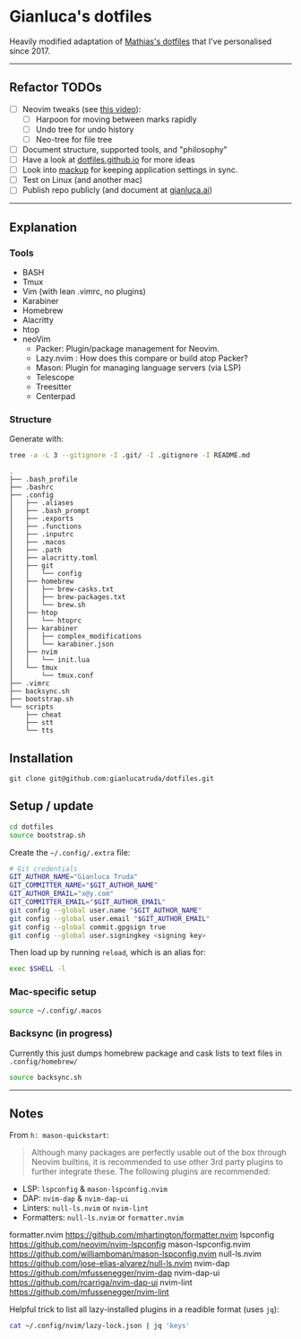 # Gianluca's dotfiles

Heavily modified adaptation of [Mathias's dotfiles](https://github.com/mathiasbynens/dotfiles) that I've personalised since 2017.

---

## Refactor TODOs
- [ ] Neovim tweaks (see [this video](https://youtu.be/w7i4amO_zaE)):
  - [ ] Harpoon for moving between marks rapidly
  - [ ] Undo tree for undo history 
  - [ ] Neo-tree for file tree
- [ ] Document structure, supported tools, and "philosophy"
- [ ] Have a look at [dotfiles.github.io](https://dotfiles.github.io/) for more ideas
- [ ] Look into [mackup](https://github.com/lra/mackup) for keeping application settings in sync.
- [ ] Test on Linux (and another mac)
- [ ] Publish repo publicly (and document at [gianluca.ai](http://gianluca.ai))

---

## Explanation

### Tools 

- BASH
- Tmux 
- Vim (with lean .vimrc, no plugins)
- Karabiner
- Homebrew
- Alacritty
- htop
- neoVim
  - Packer: Plugin/package management for Neovim.
  - Lazy.nvim : How does this compare or build atop Packer?
  - Mason: Plugin for managing language servers (via LSP)
  - Telescope
  - Treesitter
  - Centerpad


### Structure 

Generate with:

```bash
tree -a -L 3 --gitignore -I .git/ -I .gitignore -I README.md
```

```
.
├── .bash_profile
├── .bashrc
├── .config
│   ├── .aliases
│   ├── .bash_prompt
│   ├── .exports
│   ├── .functions
│   ├── .inputrc
│   ├── .macos
│   ├── .path
│   ├── alacritty.toml
│   ├── git
│   │   └── config
│   ├── homebrew
│   │   ├── brew-casks.txt
│   │   ├── brew-packages.txt
│   │   └── brew.sh
│   ├── htop
│   │   └── htoprc
│   ├── karabiner
│   │   ├── complex_modifications
│   │   └── karabiner.json
│   ├── nvim
│   │   └── init.lua
│   └── tmux
│       └── tmux.conf
├── .vimrc
├── backsync.sh
├── bootstrap.sh
└── scripts
    ├── cheat
    ├── stt
    └── tts
```


## Installation

```
git clone git@github.com:gianlucatruda/dotfiles.git
```

## Setup / update 

```bash
cd dotfiles
source bootstrap.sh
```

Create the `~/.config/.extra` file:

```bash
# Git credentials
GIT_AUTHOR_NAME="Gianluca Truda"
GIT_COMMITTER_NAME="$GIT_AUTHOR_NAME"
GIT_AUTHOR_EMAIL="x@y.com"
GIT_COMMITTER_EMAIL="$GIT_AUTHOR_EMAIL"
git config --global user.name "$GIT_AUTHOR_NAME"
git config --global user.email "$GIT_AUTHOR_EMAIL"
git config --global commit.gpgsign true
git config --global user.signingkey <signing key>
```

Then load up by running `reload`, which is an alias for:

```bash
exec $SHELL -l
```

### Mac-specific setup

```bash
source ~/.config/.macos
```

### Backsync (in progress)

Currently this just dumps homebrew package and cask lists to text files in `.config/homebrew/`

```bash
source backsync.sh
```

---

## Notes

From `h: mason-quickstart`:
> Although many packages are perfectly usable out of the box through Neovim
builtins, it is recommended to use other 3rd party plugins to further
integrate these. The following plugins are recommended:
  -   LSP: `lspconfig` & `mason-lspconfig.nvim`
  -   DAP: `nvim-dap` & `nvim-dap-ui`
  -   Linters: `null-ls.nvim` or `nvim-lint`
  -   Formatters: `null-ls.nvim` or `formatter.nvim`

  formatter.nvim        https://github.com/mhartington/formatter.nvim
  lspconfig             https://github.com/neovim/nvim-lspconfig
  mason-lspconfig.nvim  https://github.com/williamboman/mason-lspconfig.nvim
  null-ls.nvim          https://github.com/jose-elias-alvarez/null-ls.nvim
  nvim-dap              https://github.com/mfussenegger/nvim-dap
  nvim-dap-ui           https://github.com/rcarriga/nvim-dap-ui
  nvim-lint             https://github.com/mfussenegger/nvim-lint


Helpful trick to list all lazy-installed plugins in a readible format (uses `jq`):

```bash
cat ~/.config/nvim/lazy-lock.json | jq 'keys'
```

